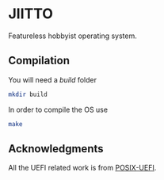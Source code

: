 
# JIITTO

Featureless hobbyist operating system.

## Compilation

You will need a *build* folder

```sh
mkdir build
```

In order to compile the OS use

```sh
make
```

## Acknowledgments

All the UEFI related work is from [POSIX-UEFI](https://gitlab.com/bztsrc/posix-uefi).
